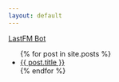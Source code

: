 ```yaml
---
layout: default
---
```


[LastFM Bot](https://life-termer.github.io/LastFMBot/)
<ul>
  {% for post in site.posts %}
    <li>
      <a href="{{ post.url }}">{{ post.title }}</a>
    </li>
  {% endfor %}
</ul>
